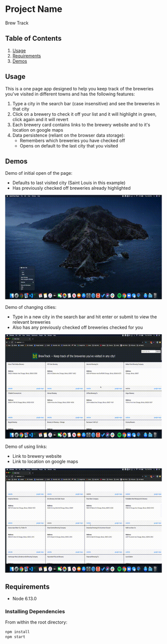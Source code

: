 # Project Name

Brew Track

## Table of Contents

1. [Usage](#Usage)
1. [Requirements](#requirements)
1. [Demos](#demos)

## Usage

This is a one page app designed to help you keep track of the breweries you've visited in different towns and has the following features:

1. Type a city in the search bar (case insensitive) and see the breweries in that city
2. Click on a brewery to check it off your list and it will highlight in green, click again and it will revert
3. Each brewery card contains links to the brewery website and to it's location on google maps
4. Data persistence (reliant on the browser data storage):
   - Remembers which breweries you have checked off
   - Opens on default to the last city that you visited

## Demos

Demo of initial open of the page:

- Defaults to last visited city (Saint Louis in this example)
- Has previously checked off breweries already highlighted

![Initial Open](./photos/initial-open.gif)

Demo of changing cities:

- Type in a new city in the search bar and hit enter or submit to view the relevant breweries
- Also has any previously checked off breweries checked for you

![Change Cities](./photos/change-cities.gif)

Demo of using links:

- Link to brewery website
- Link to location on google maps

![Use Links](./photos/use-links.gif)

## Requirements

- Node 6.13.0

### Installing Dependencies

From within the root directory:

```
npm install
npm start

```
